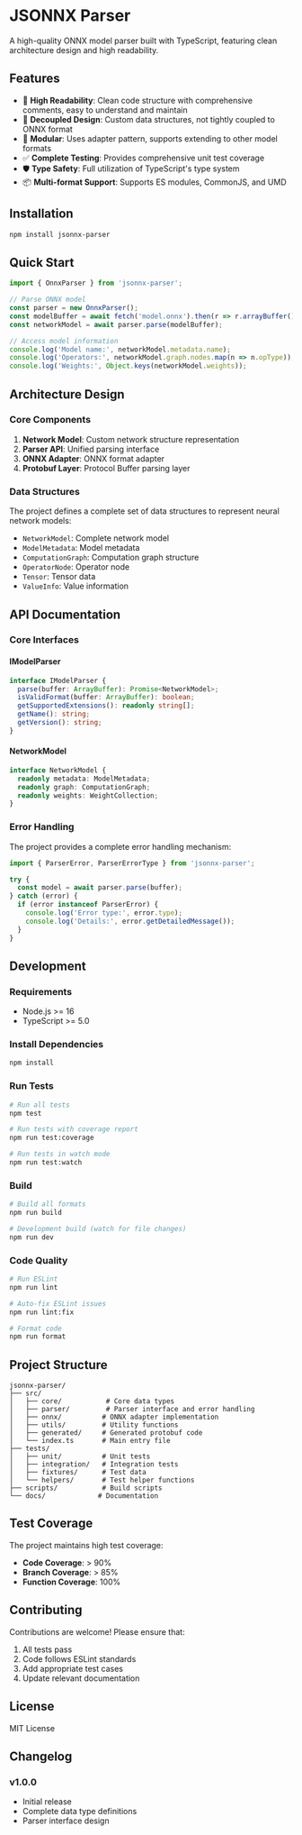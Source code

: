 # JSONNX Parser

A high-quality ONNX model parser built with TypeScript, featuring clean architecture design and high readability.

## Features

- 🎯 **High Readability**: Clean code structure with comprehensive comments, easy to understand and maintain
- 🔧 **Decoupled Design**: Custom data structures, not tightly coupled to ONNX format
- 🧩 **Modular**: Uses adapter pattern, supports extending to other model formats
- ✅ **Complete Testing**: Provides comprehensive unit test coverage
- 🛡️ **Type Safety**: Full utilization of TypeScript's type system
- 📦 **Multi-format Support**: Supports ES modules, CommonJS, and UMD

## Installation

```bash
npm install jsonnx-parser
```

## Quick Start

```typescript
import { OnnxParser } from 'jsonnx-parser';

// Parse ONNX model
const parser = new OnnxParser();
const modelBuffer = await fetch('model.onnx').then(r => r.arrayBuffer());
const networkModel = await parser.parse(modelBuffer);

// Access model information
console.log('Model name:', networkModel.metadata.name);
console.log('Operators:', networkModel.graph.nodes.map(n => n.opType));
console.log('Weights:', Object.keys(networkModel.weights));
```

## Architecture Design

### Core Components

1. **Network Model**: Custom network structure representation
2. **Parser API**: Unified parsing interface
3. **ONNX Adapter**: ONNX format adapter
4. **Protobuf Layer**: Protocol Buffer parsing layer

### Data Structures

The project defines a complete set of data structures to represent neural network models:

- `NetworkModel`: Complete network model
- `ModelMetadata`: Model metadata
- `ComputationGraph`: Computation graph structure
- `OperatorNode`: Operator node
- `Tensor`: Tensor data
- `ValueInfo`: Value information

## API Documentation

### Core Interfaces

#### IModelParser

```typescript
interface IModelParser {
  parse(buffer: ArrayBuffer): Promise<NetworkModel>;
  isValidFormat(buffer: ArrayBuffer): boolean;
  getSupportedExtensions(): readonly string[];
  getName(): string;
  getVersion(): string;
}
```

#### NetworkModel

```typescript
interface NetworkModel {
  readonly metadata: ModelMetadata;
  readonly graph: ComputationGraph;
  readonly weights: WeightCollection;
}
```

### Error Handling

The project provides a complete error handling mechanism:

```typescript
import { ParserError, ParserErrorType } from 'jsonnx-parser';

try {
  const model = await parser.parse(buffer);
} catch (error) {
  if (error instanceof ParserError) {
    console.log('Error type:', error.type);
    console.log('Details:', error.getDetailedMessage());
  }
}
```

## Development

### Requirements

- Node.js >= 16
- TypeScript >= 5.0

### Install Dependencies

```bash
npm install
```

### Run Tests

```bash
# Run all tests
npm test

# Run tests with coverage report
npm run test:coverage

# Run tests in watch mode
npm run test:watch
```

### Build

```bash
# Build all formats
npm run build

# Development build (watch for file changes)
npm run dev
```

### Code Quality

```bash
# Run ESLint
npm run lint

# Auto-fix ESLint issues
npm run lint:fix

# Format code
npm run format
```

## Project Structure

```
jsonnx-parser/
├── src/
│   ├── core/           # Core data types
│   ├── parser/         # Parser interface and error handling
│   ├── onnx/          # ONNX adapter implementation
│   ├── utils/         # Utility functions
│   ├── generated/     # Generated protobuf code
│   └── index.ts       # Main entry file
├── tests/
│   ├── unit/          # Unit tests
│   ├── integration/   # Integration tests
│   ├── fixtures/      # Test data
│   └── helpers/       # Test helper functions
├── scripts/           # Build scripts
└── docs/             # Documentation
```

## Test Coverage

The project maintains high test coverage:

- **Code Coverage**: > 90%
- **Branch Coverage**: > 85%
- **Function Coverage**: 100%

## Contributing

Contributions are welcome! Please ensure that:

1. All tests pass
2. Code follows ESLint standards
3. Add appropriate test cases
4. Update relevant documentation

## License

MIT License

## Changelog

### v1.0.0

- Initial release
- Complete data type definitions
- Parser interface design
 